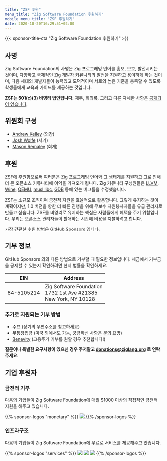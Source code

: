 ```yaml
---
title: "ZSF 후원"
menu_title: "Zig Software Foundation 후원하기"
mobile_menu_title: "ZSF 후원하기"
date: 2020-10-20T16:29:51+02:00
---
```

{{< sponsor-title-cta "Zig Software Foundation 후원하기" >}}

## 사명
Zig Software Foundation의 사명은 Zig 프로그래밍 언어를 홍보, 보호, 발전시키는 것이며, 다양하고 국제적인 Zig 개발자 커뮤니티의 발전을 지원하고 용이하게 하는 것이며, 다음 세대의 개발자들이 능력있고 도덕적이며 서로의 높은 기준을 충족할 수 있도록 학생들에게 교육과 가이드를 제공하는 것입니다.

**ZSF는 501(c)(3) 비영리 법인입니다.** 재무, 회의록, 그리고 다른 자세한 사항은 [공개되어 있습니다](https://drive.google.com/drive/folders/1ucHARxVbhrBbuZDbhrGHYDTsYAs8_bMH?usp=sharing).

## 위원회 구성

- [Andrew Kelley](https://andrewkelley.me/) (의장)
- [Josh Wolfe](https://github.com/thejoshwolfe/) (서기)
- [Mason Remaley](https://twitter.com/masonremaley/) (회계)

## 후원

ZSF에 후원함으로써 여러분은 Zig 프로그래밍 언어와 그 생태계를 지원하고 그로 인해 더 큰 오픈소스 커뮤니티에 이익을 가져오게 됩니다. Zig 커뮤니티 구성원들은 [LLVM](https://llvm.org/), [Wine](https://winehq.org/), [QEMU](https://qemu.org/), [musl libc](https://musl.libc.org/), [GDB](https://www.gnu.org/software/gdb/) 등에 있는 버그들을 수정했습니다.

ZSF는 소규모 조직이며 금전적 자원을 효율적으로 활용합니다. 그렇게 유지하는 것이 계획이지만, 1.0 버전을 향한 더 빠른 진행을 위해 무보수 자원봉사자들을 유급 관리자로 만들고 싶습니다. ZSF를 비영리로 유지하는 핵심은 사람들에게 혜택을 주기 위함입니다. 우리는 오픈소스 관리자들이 할애하는 시간에 비용을 지불하려고 합니다.

가장 간편한 후원 방법은 [GitHub Sponsors](https://github.com/sponsors/ziglang) 입니다.

## 기부 정보
GitHub Sponsors 외의 다른 방법으로 기부할 때 필요한 정보입니다.
세금에서 기부금을 공제할 수 있는지 확인하려면 현지 법률을 확인하세요.

|   **EIN**   | **Address** |
|-------------|-------------|
| 84-5105214  | Zig Software Foundation  <br> 1732 1st Ave #21385  <br> New York, NY 10128|

### 추가로 지원되는 기부 방법
- 수표 (상기의 우편주소를 참고하세요)
- 무통장입금 (미국 외에서도 가능, 궁금하신 사항은 문의 요망)
- [Benevity](https://benevity.com) (고용주가 기부를 원할 경우 추천합니다!)

**질문이나 특별한 요구사항이 있으신 경우 주저말고 donations@ziglang.org 로 연락주세요.**

## 기업 후원자

### 금전적 기부
다음의 기업들이 Zig Software Foundation에 매월 $1000 이상의 직접적인 금전적 지원을 해주고 있습니다.

{{% sponsor-logos "monetary" %}}
 <a href="https://pex.com" rel="noopener nofollow" target="_blank"><picture>
   <picture>
     <source srcset="/pex-white.svg" media="(prefers-color-scheme: dark)">
     <img src="/pex-dark.svg">
   </picture>
 </a>
{{% /sponsor-logos %}}

### 인프라구조
다음의 기업들이 Zig Software Foundation에 무료로 서비스를 제공해주고 있습니다.

{{% sponsor-logos "services" %}}
![](/lavatech.png)
![](/dropbox.png)
![](/aws.png)
{{% /sponsor-logos %}}















